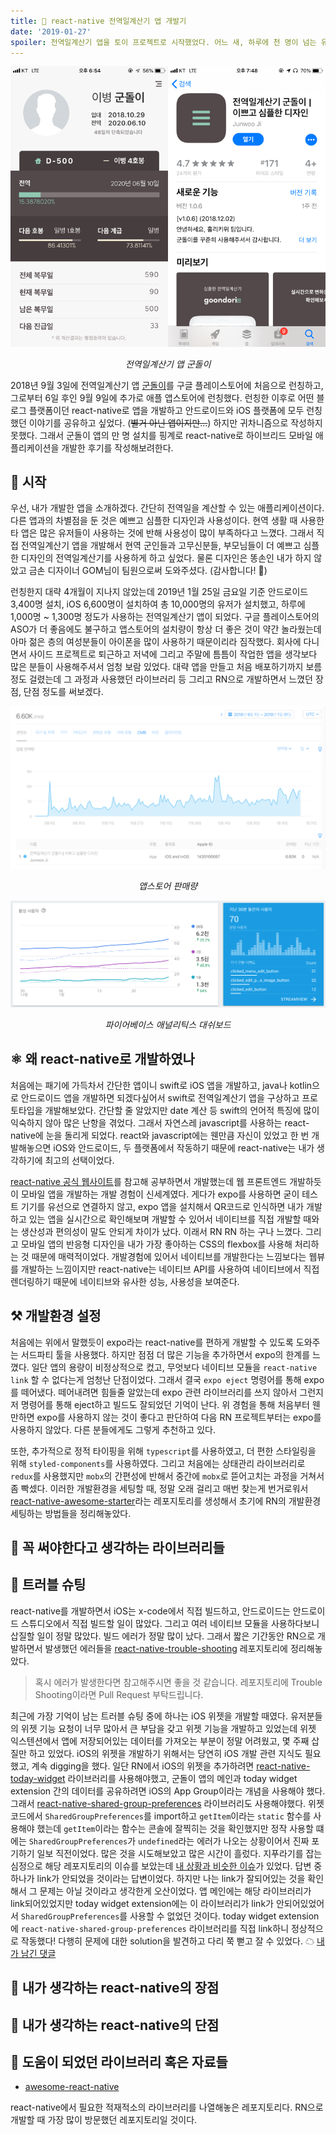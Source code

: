 ```yaml
---
title: 🥝 react-native 전역일계산기 앱 개발기
date: '2019-01-27'
spoiler: 전역일계산기 앱을 토이 프로젝트로 시작했었다. 어느 새, 하루에 천 명이 넘는 유저가 내가 만든 앱을 사용하고 있다. 전역일계산기 군돌이 앱 후기.
---
```


<!-- 2018년 9월 스위프트로 간단한 전역일계산기 앱을 만들기로 구상. 간단할 줄 알았는데 date 계산 등 스위프트에 익숙하지 않아 난항을 겪음. react와 js에 익숙해 react-native를 사용하여 안드로이드와 iOS를 둘다 잡을 수 있는 react-native로 개발하기로 결정. css의 flexbox를 이용한 반응형 디자인은 정말 매력적임. 웹뷰를 개발하는 느낌이지만 react-native는 네이티브 API를 사용하여 네이티브에서 직접 렌더링하기 때문에 웹뷰가 아니기 때문에 네이티브와 같은 사용성을 보여줌. typescript, styled-components 라이브러리를 추가해서 개발환경을 세팅함. 처음에 expo로 개발을 시작하였으나 큰 용량과 native 모듈 링크 문제로 expo eject. 많은 도움이 된 레포지토리 jondot/awesome-react-native에서 알맞은 rn 모듈을 찾아쓸 수 있었다. dropdown, image crop, fastimage, async storage. react-native-awesome-starter와 react-native-trouble-shooting 레포지토리를 개설하여 운영중. 처음에 상태관리라이브러리를 redux를 사용하였지만 더 간단하다고 알려져있는 mobx로 뜯어고침 -->

![190127_intro](./190127_intro.png)
<p style='text-align: center'><i>전역일계산기 앱 군돌이</i></p>

2018년 9월 3일에 전역일계산기 앱 [군돌이](http://onelink.to/sqc7wh)를 구글 플레이스토어에 처음으로 런칭하고, 그로부터 6일 후인 9월 9일에 추가로 애플 앱스토어에 런칭했다. 런칭한 이후로 어떤 블로그 플랫폼이던 react-native로 앱을 개발하고 안드로이드와 iOS 플랫폼에 모두 런칭했던 이야기를 공유하고 싶었다. (~~별거 아닌 앱이지만...~~) 하지만 귀차니즘으로 작성하지 못했다. 그래서 군돌이 앱의 만 명 설치를 핑계로 react-native로 하이브리드 모바일 애플리케이션을 개발한 후기를 작성해보려한다. 

## 💫 시작

우선, 내가 개발한 앱을 소개하겠다. 간단히 전역일을 계산할 수 있는 애플리케이션이다. 다른 앱과의 차별점을 둔 것은 예쁘고 심플한 디자인과 사용성이다. 현역 생활 때 사용한 타 앱은 많은 유저들이 사용하는 것에 반해 사용성이 많이 부족하다고 느꼈다. 그래서 직접 전역일계산기 앱을 개발해서 현역 군인들과 고무신분들, 부모님들이 더 예쁘고 심플한 디자인의 전역일계산기를 사용하게 하고 싶었다. 물론 디자인은 똥손인 내가 하지 않았고 금손 디자이너 GOM님이 팀원으로써 도와주셨다. (감사합니다! 🥝)

런칭한지 대략 4개월이 지나지 않았는데 2019년 1월 25일 금요일 기준 안드로이드 3,400명 설치, iOS 6,600명이 설치하여 총 10,000명의 유저가 설치했고, 하루에 1,000명 ~ 1,300명 정도가 사용하는 전역일계산기 앱이 되었다. 구글 플레이스토어의 ASO가 더 좋음에도 불구하고 앱스토어의 설치량이 항상 더 좋은 것이 약간 놀라웠는데 아마 젊은 층의 여성분들이 아이폰을 많이 사용하기 때문이리라 짐작했다. 회사에 다니면서 사이드 프로젝트로 퇴근하고 저녁에 그리고 주말에 틈틈이 작업한 앱을 생각보다 많은 분들이 사용해주셔서 엄청 보람 있었다. 대략 앱을 만들고 처음 배포하기까지 보름 정도 걸렸는데 그 과정과 사용했던 라이브러리 등 그리고 RN으로 개발하면서 느꼈던 장점, 단점 정도를 써보겠다.

![190127_appstoreconnect](./190127_appstoreconnect.png)
<p style='text-align: center'><i>앱스토어 판매량</i></p>

![190127_firebase](./190127_firebase.png)
<p style='text-align: center'><i>파이어베이스 애널리틱스 대쉬보드</i></p>


## ⚛ 왜 react-native로 개발하였나

처음에는 패기에 가득차서 간단한 앱이니 swift로 iOS 앱을 개발하고, java나 kotlin으로 안드로이드 앱을 개발하면 되겠다싶어서 swift로 전역일계산기 앱을 구상하고 프로토타입을 개발해보았다. 간단할 줄 알았지만 date 계산 등 swift의 언어적 특징에 많이 익숙하지 않아 많은 난항을 겪었다. 그래서 자연스레 javascript를 사용하는 react-native에 눈을 돌리게 되었다. react와 javascript에는 웬만큼 자신이 있었고 한 번 개발해놓으면 iOS와 안드로이드, 두 플랫폼에서 작동하기 때문에 react-native는 내가 생각하기에 최고의 선택이었다.

[react-native 공식 웹사이트](https://facebook.github.io/react-native/)를 참고해 공부하면서 개발했는데 웹 프론트엔드 개발하듯이 모바일 앱을 개발하는 개발 경험이 신세계였다. 게다가 expo를 사용하면 굳이 테스트 기기를 유선으로 연결하지 않고, expo 앱을 설치해서 QR코드로 인식하면 내가 개발하고 있는 앱을 실시간으로 확인해보며 개발할 수 있어서 네이티브를 직접 개발할 때와는 생산성과 편의성이 말도 안되게 차이가 났다. 이래서 RN RN 하는 구나 느꼈다. 그리고 모바일 앱의 반응형 디자인을 내가 가장 좋아하는 CSS의 flexbox를 사용해 처리하는 것 때문에 매력적이었다. 개발경험에 있어서 네이티브를 개발한다는 느낌보다는 웹뷰를 개발하는 느낌이지만 react-native는 네이티브 API를 사용하여 네이티브에서 직접 렌더링하기 때문에 네이티브와 유사한 성능, 사용성을 보여준다.

## ⚒ 개발환경 설정

처음에는 위에서 말했듯이 expo라는 react-native를 편하게 개발할 수 있도록 도와주는 서드파티 툴을 사용했다. 하지만 점점 더 많은 기능을 추가하면서 expo의 한계를 느꼈다. 일단 앱의 용량이 비정상적으로 컸고, 무엇보다 네이티브 모듈을 `react-native link` 할 수 없다는게 엄청난 단점이었다. 그래서 결국 `expo eject` 명령어를 통해 expo를 떼어냈다. 떼어내려면 힘들줄 알았는데 expo 관련 라이브러리를 쓰지 않아서 그런지 저 명령어를 통해 eject하고 빌드도 잘되었던 기억이 난다. 위 경험을 통해 처음부터 웬만하면 expo를 사용하지 않는 것이 좋다고 판단하여 다음 RN 프로젝트부터는 expo를 사용하지 않았다. 다른 분들에게도 그렇게 추천하고 있다.

또한, 추가적으로 정적 타이핑을 위해 `typescript`를 사용하였고, 더 편한 스타일링을 위해 `styled-components`를 사용하였다. 그리고 처음에는 상태관리 라이브러리로 `redux`를 사용했지만 `mobx`의 간편성에 반해서 중간에 `mobx`로 뜯어고치는 과정을 거쳐서 좀 빡셌다. 이러한 개발환경을 세팅할 때, 정말 오래 걸리고 매번 찾는게 번거로워서 [react-native-awesome-starter](https://github.com/JonJee/react-native-awesome-starter)라는 레포지토리를 생성해서 초기에 RN의 개발환경 세팅하는 방법들을 정리해놓았다.

## 🙋 꼭 써야한다고 생각하는 라이브러리들

## 🌠 트러블 슈팅

react-native를 개발하면서 iOS는 x-code에서 직접 빌드하고, 안드로이드는 안드로이드 스튜디오에서 직접 빌드할 일이 많았다. 그리고 여러 네이티브 모듈을 사용하다보니 삽질할 일이 정말 많았다. 빌드 에러가 정말 많이 났다. 그래서 짧은 기간동안 RN으로 개발하면서 발생했던 에러들을 [react-native-trouble-shooting](https://github.com/JonJee/react-native-trouble-shooting) 레포지토리에 정리해놓았다.

> 혹시 에러가 발생한다면 참고해주시면 좋을 것 같습니다. 레포지토리에 Trouble Shooting이라면 Pull Request 부탁드립니다.

최근에 가장 기억이 남는 트러블 슈팅 중에 하나는 iOS 위젯을 개발할 때였다. 유저분들의 위젯 기능 요청이 너무 많아서 큰 부담을 갖고 위젯 기능을 개발하고 있었는데 위젯 익스텐션에서 앱에 저장되어있는 데이터를 가져오는 부분이 정말 어려웠고, 몇 주째 삽질만 하고 있었다. iOS의 위젯을 개발하기 위해서는 당연히 iOS 개발 관련 지식도 필요했고, 계속 digging을 했다. 일단 RN에서 iOS의 위젯을 추가하려면 [react-native-today-widget](https://github.com/matejkriz/react-native-today-widget) 라이브러리를 사용해야했고, 군돌이 앱의 메인과 today widget extension 간의 데이터를 공유하려면 iOS의 App Group이라는 개념을 사용해야 했다. 그래서 [react-native-shared-group-preferences](https://github.com/KjellConnelly/react-native-shared-group-preferences) 라이브러리도 사용해야했다. 위젯 코드에서 `SharedGroupPreferences`를 import하고 `getItem`이라는 `static` 함수를 사용해야 했는데 `getItem`이라는 함수는 콘솔에 잘찍히는 것을 확인했지만 정작 사용할 떄에는 `SharedGroupPreferences`가 `undefined`라는 에러가 나오는 상황이어서 진짜 포기하기 일보 직전이었다. 많은 것을 시도해보았고 많은 시간이 흘렀다. 지푸라기를 잡는 심정으로 해당 레포지토리의 이슈를 보았는데 [내 상황과 비슷한 이슈](https://github.com/KjellConnelly/react-native-shared-group-preferences/issues/3)가 있었다. 답변 중 하나가 link가 안되었을 것이라는 답변이었다. 하지만 나는 link가 잘되어있는 것을 확인해서 그 문제는 아닐 것이라고 생각한게 오산이었다. 앱 메인에는 해당 라이브러리가 link되어있었지만 today widget extension에는 이 라이브러리가 link가 안되어있었어서 `SharedGroupPreferences`를 사용할 수 없었던 것이다. today widget extension에 `react-native-shared-group-preferences` 라이브러리를 직접 link하니 정상적으로 작동했다! 다행히 문제에 대한 solution을 발견하고 다리 쭉 뻗고 잘 수 있었다. ☁ [내가 남긴 댓글](https://github.com/KjellConnelly/react-native-shared-group-preferences/issues/3#issuecomment-457814798)

## 💁 내가 생각하는 react-native의 장점

## 🙅 내가 생각하는 react-native의 단점

## 🐘 도움이 되었던 라이브러리 혹은 자료들

* [awesome-react-native](https://github.com/jondot/awesome-react-native)

react-native에서 필요한 적재적소의 라이브러리를 나열해놓은 레포지토리다. RN으로 개발할 때 가장 많이 방문했던 레포지토리일 것이다. 



